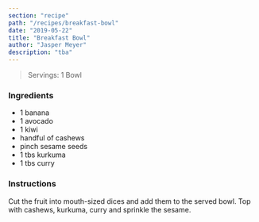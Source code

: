 ```yaml
---
section: "recipe"
path: "/recipes/breakfast-bowl"
date: "2019-05-22"
title: "Breakfast Bowl"
author: "Jasper Meyer"
description: "tba"
---
```


> Servings: 1 Bowl

### Ingredients

- 1 banana
- 1 avocado
- 1 kiwi
- handful of cashews
- pinch sesame seeds
- 1 tbs kurkuma
- 1 tbs curry

### Instructions

Cut the fruit into mouth-sized dices and add them to the served bowl. Top with cashews, kurkuma, curry and sprinkle the sesame.
